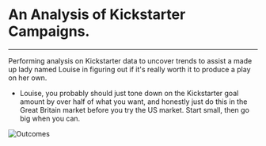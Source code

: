 
# An Analysis of Kickstarter Campaigns.
---
Performing analysis on Kickstarter data to uncover trends to assist a made up lady named Louise in figuring out if it's really worth it to produce a play on her own.

* Louise, you probably should just tone down on the Kickstarter goal amount by over half of what you want, and honestly just do this in the Great Britain market before you try the US market. Start small, then go big when you can.

![Outcomes](https://user-images.githubusercontent.com/60809860/172936497-1673c00b-1136-4646-a7e2-d92d93ba42bc.png)
